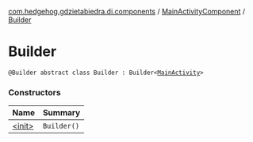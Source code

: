 [com.hedgehog.gdzietabiedra.di.components](../../index.md) / [MainActivityComponent](../index.md) / [Builder](./index.md)

# Builder

`@Builder abstract class Builder : Builder<`[`MainActivity`](../../../com.hedgehog.gdzietabiedra/-main-activity/index.md)`>`

### Constructors

| Name | Summary |
|---|---|
| [&lt;init&gt;](-init-.md) | `Builder()` |
